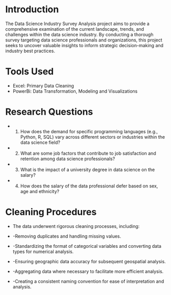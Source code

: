 # Introduction

The Data Science Industry Survey Analysis project aims to provide a comprehensive examination of the current landscape, trends, and challenges within the data science industry. By conducting a thorough survey targeting data science professionals and organizations, this project seeks to uncover valuable insights to inform strategic decision-making and industry best practices.

# Tools Used

* Excel: Primary Data Cleaning
* PowerBi: Data Transformation, Modeling and Visualizations

# Research Questions
* 1. How does the demand for specific programming languages (e.g., Python, R, SQL) vary across different sectors or industries within the data science field?
* 2. What are some job factors that contribute to job satisfaction and retention among data science professionals?
* 3. What is the impact of a university degree in data science on the salary? 
* 4. How does the salary of the data professional defer based on sex, age and ethnicity? 

# Cleaning Procedures
* The data underwent rigorous cleaning processes, including:

* -Removing duplicates and handling missing values.
* -Standardizing the format of categorical variables and converting data types for numerical analysis.
* -Ensuring geographic data accuracy for subsequent geospatial analysis.
* -Aggregating data where necessary to facilitate more efficient analysis.
* -Creating a consistent naming convention for ease of interpretation and analysis. 
